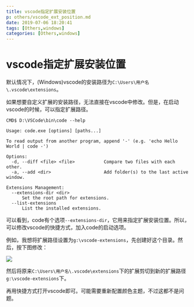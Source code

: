 ```yaml
---
title: vscode指定扩展安装位置
p: others/vscode_ext_position.md
date: 2019-07-06 18:20:41
tags: [Others,windows]
categories: [Others,windows]
---
```


# vscode指定扩展安装位置

默认情况下，(Windows)vscode的安装路径为`C:\Users\用户名\.vscode\extensions`。

如果想要自定义扩展的安装路径，无法直接在vscode中修改。但是，在启动vscode的时候，可以指定扩展路径。

```
CMD$ D:\VSCode\bin\code --help

Usage: code.exe [options] [paths...]

To read output from another program, append '-' (e.g. 'echo Hello World | code -')

Options:
  -d, --diff <file> <file>           Compare two files with each other.
  -a, --add <dir>                    Add folder(s) to the last active window.

Extensions Management:
  --extensions-dir <dir>
      Set the root path for extensions.
  --list-extensions
      List the installed extensions.
```


可以看到，code有个选项`--extensions-dir`，它用来指定扩展安装位置。所以，可以修改vscode的快捷方式，加入code的启动选项。

例如，我想将扩展路径设置为`g:\vscode-extensions`，先创建好这个目录。然后，按下图修改：

![](/img/others/733013-20180725002704483-1271003040.jpg)

然后将原来`C:\Users\用户名\.vscode\extensions`下的扩展剪切到新的扩展路径`g:\vscode-extensions`下。

再用快捷方式打开vscode即可。可能需要重新配置颜色主题，不过这都不是问题。